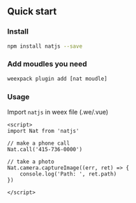 ## Quick start

### Install

```bash
npm install natjs --save
```

### Add moudles you need

```bash
weexpack plugin add [nat moudle]
```

### Usage

Import `natjs` in weex file (.we/.vue)

```vue
<script>
import Nat from 'natjs'

// make a phone call
Nat.call('415-736-0000')

// take a photo
Nat.camera.captureImage((err, ret) => {
    console.log('Path: ', ret.path)
})

</script>

```

